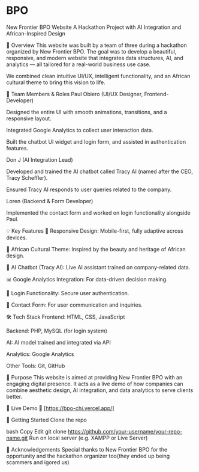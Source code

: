 # BPO

New Frontier BPO Website
A Hackathon Project with AI Integration and African-Inspired Design

📌 Overview
This website was built by a team of three during a hackathon organized by New Frontier BPO. The goal was to develop a beautiful, responsive, and modern website that integrates data structures, AI, and analytics — all tailored for a real-world business use case.

We combined clean  intuitive UI/UX, intelligent functionality, and an African cultural theme to bring this vision to life.

👥 Team Members & Roles
Paul Obiero (UI/UX Designer, Frontend-Developer)

Designed the entire UI with smooth animations, transitions, and a responsive layout.

Integrated Google Analytics to collect user interaction data.

Built the chatbot UI widget and login form, and assisted in authentication features.

Don J (AI Integration Lead)

Developed and trained the AI chatbot called Tracy AI (named after the CEO, Tracy Scheffler).

Ensured Tracy AI responds to user queries related to the company.

Loren (Backend & Form Developer)

Implemented the contact form and worked on login functionality alongside Paul.

💡 Key Features
🔄 Responsive Design: Mobile-first, fully adaptive across devices.

🎨 African Cultural Theme: Inspired by the beauty and heritage of African design.

🤖 AI Chatbot (Tracy AI): Live AI assistant trained on company-related data.

📊 Google Analytics Integration: For data-driven decision making.

🔐 Login Functionality: Secure user authentication.

📨 Contact Form: For user communication and inquiries.

🛠️ Tech Stack
Frontend: HTML, CSS, JavaScript

Backend: PHP, MySQL (for login system)

AI: AI model trained and integrated via API

Analytics: Google Analytics

Other Tools: Git, GitHub

🎯 Purpose
This website is aimed at providing New Frontier BPO with an engaging digital presence. It acts as a live demo of how companies can combine aesthetic design, AI integration, and data analytics to serve clients better.

📍 Live Demo
🚀 [https://bpo-chi.vercel.app/]

📂 Getting Started
Clone the repo

bash
Copy
Edit
git clone https://github.com/your-username/your-repo-name.git
Run on local server (e.g. XAMPP or Live Server)

🙌 Acknowledgements
Special thanks to New Frontier BPO for the opportunity and the hackathon organizer too(they ended up being scammers and igored us)
